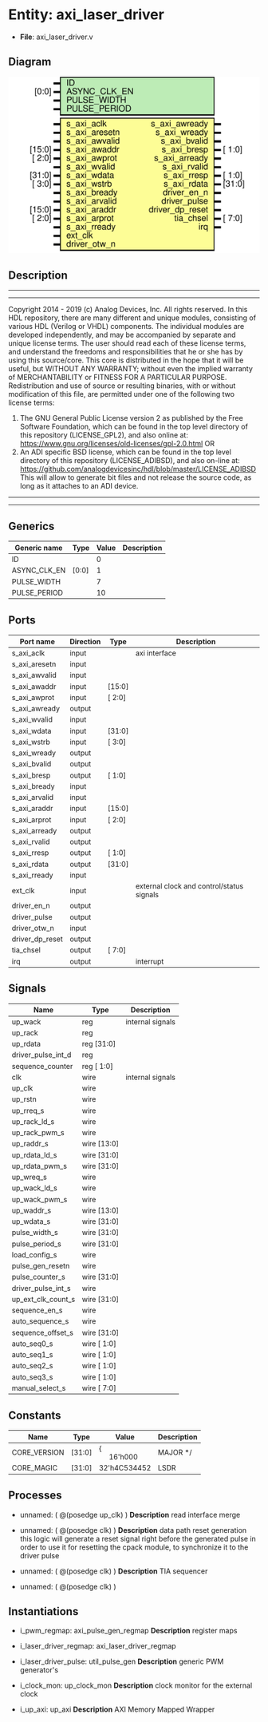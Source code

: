 # Entity: axi_laser_driver

- **File**: axi_laser_driver.v
## Diagram

![Diagram](axi_laser_driver.svg "Diagram")
## Description

***************************************************************************
 ***************************************************************************
 Copyright 2014 - 2019 (c) Analog Devices, Inc. All rights reserved.
 In this HDL repository, there are many different and unique modules, consisting
 of various HDL (Verilog or VHDL) components. The individual modules are
 developed independently, and may be accompanied by separate and unique license
 terms.
 The user should read each of these license terms, and understand the
 freedoms and responsibilities that he or she has by using this source/core.
 This core is distributed in the hope that it will be useful, but WITHOUT ANY
 WARRANTY; without even the implied warranty of MERCHANTABILITY or FITNESS FOR
 A PARTICULAR PURPOSE.
 Redistribution and use of source or resulting binaries, with or without modification
 of this file, are permitted under one of the following two license terms:
   1. The GNU General Public License version 2 as published by the
      Free Software Foundation, which can be found in the top level directory
      of this repository (LICENSE_GPL2), and also online at:
      <https://www.gnu.org/licenses/old-licenses/gpl-2.0.html>
 OR
   2. An ADI specific BSD license, which can be found in the top level directory
      of this repository (LICENSE_ADIBSD), and also on-line at:
      https://github.com/analogdevicesinc/hdl/blob/master/LICENSE_ADIBSD
      This will allow to generate bit files and not release the source code,
      as long as it attaches to an ADI device.
 ***************************************************************************
 ***************************************************************************
 
## Generics

| Generic name | Type  | Value | Description |
| ------------ | ----- | ----- | ----------- |
| ID           |       | 0     |             |
| ASYNC_CLK_EN | [0:0] | 1     |             |
| PULSE_WIDTH  |       | 7     |             |
| PULSE_PERIOD |       | 10    |             |
## Ports

| Port name       | Direction | Type   | Description                               |
| --------------- | --------- | ------ | ----------------------------------------- |
| s_axi_aclk      | input     |        | axi interface                             |
| s_axi_aresetn   | input     |        |                                           |
| s_axi_awvalid   | input     |        |                                           |
| s_axi_awaddr    | input     | [15:0] |                                           |
| s_axi_awprot    | input     | [ 2:0] |                                           |
| s_axi_awready   | output    |        |                                           |
| s_axi_wvalid    | input     |        |                                           |
| s_axi_wdata     | input     | [31:0] |                                           |
| s_axi_wstrb     | input     | [ 3:0] |                                           |
| s_axi_wready    | output    |        |                                           |
| s_axi_bvalid    | output    |        |                                           |
| s_axi_bresp     | output    | [ 1:0] |                                           |
| s_axi_bready    | input     |        |                                           |
| s_axi_arvalid   | input     |        |                                           |
| s_axi_araddr    | input     | [15:0] |                                           |
| s_axi_arprot    | input     | [ 2:0] |                                           |
| s_axi_arready   | output    |        |                                           |
| s_axi_rvalid    | output    |        |                                           |
| s_axi_rresp     | output    | [ 1:0] |                                           |
| s_axi_rdata     | output    | [31:0] |                                           |
| s_axi_rready    | input     |        |                                           |
| ext_clk         | input     |        | external clock and control/status signals |
| driver_en_n     | output    |        |                                           |
| driver_pulse    | output    |        |                                           |
| driver_otw_n    | input     |        |                                           |
| driver_dp_reset | output    |        |                                           |
| tia_chsel       | output    | [ 7:0] |                                           |
| irq             | output    |        | interrupt                                 |
## Signals

| Name               | Type           | Description       |
| ------------------ | -------------- | ----------------- |
| up_wack            | reg            | internal signals  |
| up_rack            | reg            |                   |
| up_rdata           | reg     [31:0] |                   |
| driver_pulse_int_d | reg            |                   |
| sequence_counter   | reg     [ 1:0] |                   |
| clk                | wire           | internal signals  |
| up_clk             | wire           |                   |
| up_rstn            | wire           |                   |
| up_rreq_s          | wire           |                   |
| up_rack_ld_s       | wire           |                   |
| up_rack_pwm_s      | wire           |                   |
| up_raddr_s         | wire [13:0]    |                   |
| up_rdata_ld_s      | wire [31:0]    |                   |
| up_rdata_pwm_s     | wire [31:0]    |                   |
| up_wreq_s          | wire           |                   |
| up_wack_ld_s       | wire           |                   |
| up_wack_pwm_s      | wire           |                   |
| up_waddr_s         | wire [13:0]    |                   |
| up_wdata_s         | wire [31:0]    |                   |
| pulse_width_s      | wire [31:0]    |                   |
| pulse_period_s     | wire [31:0]    |                   |
| load_config_s      | wire           |                   |
| pulse_gen_resetn   | wire           |                   |
| pulse_counter_s    | wire [31:0]    |                   |
| driver_pulse_int_s | wire           |                   |
| up_ext_clk_count_s | wire [31:0]    |                   |
| sequence_en_s      | wire           |                   |
| auto_sequence_s    | wire           |                   |
| sequence_offset_s  | wire [31:0]    |                   |
| auto_seq0_s        | wire [ 1:0]    |                   |
| auto_seq1_s        | wire [ 1:0]    |                   |
| auto_seq2_s        | wire [ 1:0]    |                   |
| auto_seq3_s        | wire [ 1:0]    |                   |
| manual_select_s    | wire [ 7:0]    |                   |
## Constants

| Name         | Type   | Value                                        | Description |
| ------------ | ------ | -------------------------------------------- | ----------- |
| CORE_VERSION | [31:0] | {<br><span style="padding-left:20px">16'h000 | MAJOR */    |
| CORE_MAGIC   | [31:0] | 32'h4C534452                                 | LSDR        |
## Processes
- unnamed: ( @(posedge up_clk) )
**Description**
read interface merge

- unnamed: ( @(posedge clk) )
**Description**
data path reset generation
this logic will generate a reset signal right before the generated pulse
in order to use it for resetting the cpack module, to synchronize it to
the driver pulse

- unnamed: ( @(posedge clk) )
**Description**
TIA sequencer

- unnamed: ( @(posedge clk) )
## Instantiations

- i_pwm_regmap: axi_pulse_gen_regmap
**Description**
register maps

- i_laser_driver_regmap: axi_laser_driver_regmap
- i_laser_driver_pulse: util_pulse_gen
**Description**
generic PWM generator's

- i_clock_mon: up_clock_mon
**Description**
clock monitor for the external clock

- i_up_axi: up_axi
**Description**
AXI Memory Mapped Wrapper


